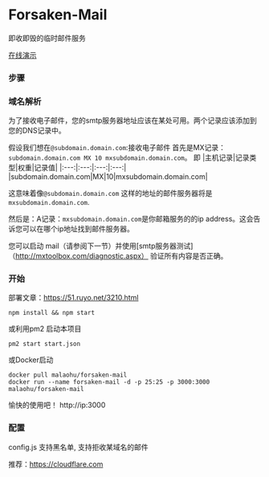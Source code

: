 Forsaken-Mail
==============
即收即毁的临时邮件服务

[在线演示](http://forsaken.somecolor.cc:3000/)


### 步骤 

### 域名解析 

为了接收电子邮件，您的smtp服务器地址应该在某处可用。两个记录应该添加到您的DNS记录中。

假设我们想在``@subdomain.domain.com``:接收电子邮件
首先是MX记录：``subdomain.domain.com MX 10 mxsubdomain.domain.com``。
即
|主机记录|记录类型|权重|记录值|
|:---:|:---:|:---:|:---:|
|subdomain.domain.com|MX|10|mxsubdomain.domain.com|

这意味着像`@subdomain.domain.com` 这样的地址的邮件服务器将是`mxsubdomain.domain.com`.

然后是：A记录：`mxsubdomain.domain.com`是你邮箱服务的的ip address。这会告诉您可以在哪个ip地址找到邮件服务器。

您可以启动 mail（请参阅下一节）并使用[smtp服务器测试]（http://mxtoolbox.com/diagnostic.aspx）   验证所有内容是否正确。


### 开始 

部署文章：https://51.ruyo.net/3210.html

```
npm install && npm start
```

或利用pm2 启动本项目
```
pm2 start start.json
```

或Docker启动
```
docker pull malaohu/forsaken-mail
docker run --name forsaken-mail -d -p 25:25 -p 3000:3000 malaohu/forsaken-mail
```


愉快的使用吧！ 
http://ip:3000

### 配置

config.js 支持黑名单, 支持拒收某域名的邮件

推荐：https://cloudflare.com
